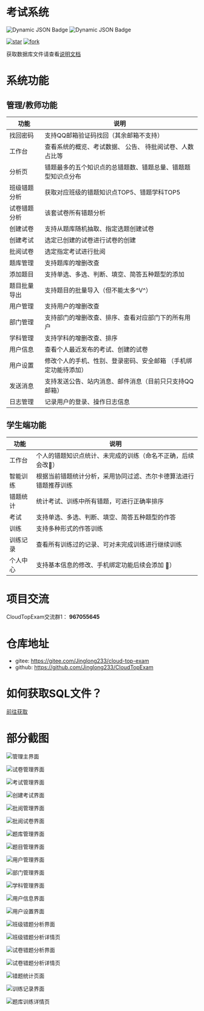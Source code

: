 # 考试系统

![Dynamic JSON Badge](https://img.shields.io/badge/dynamic/json?url=https%3A%2F%2Fapi.github.com%2Frepos%2FJinglong233%2FCloudTopExam&query=%24.stargazers_count&logo=github&label=star)
![Dynamic JSON Badge](https://img.shields.io/badge/dynamic/json?url=https%3A%2F%2Fapi.github.com%2Frepos%2FJinglong233%2FCloudTopExam&query=%24.forks_count&logo=github&label=Fork)

[![star](https://gitee.com/Jinglong233/cloud-top-exam/badge/star.svg?theme=dark)](https://gitee.com/Jinglong233/cloud-top-exam)
[![fork](https://gitee.com/Jinglong233/cloud-top-exam/badge/fork.svg?theme=dark)](https://gitee.com/Jinglong233/cloud-top-exam)



获取数据库文件请查看[说明文档](https://jinglong233.github.io/CloudTopExamDoc/)

# 系统功能

## 管理/教师功能

| 功能     | 说明                               |
|--------|----------------------------------|
| 找回密码   | 支持QQ邮箱验证码找回（其余邮箱不支持）             |
| 工作台    | 查看系统的概览、考试数据、  公告、  待批阅试卷、人数占比等  |
| 分析页    | 错题最多的五个知识点的总错题数、错题总量、错题题型知识点分布   |
| 班级错题分析 | 获取对应班级的错题知识点TOP5、错题学科TOP5        |
| 试卷错题分析 | 该套试卷所有错题分析                       |
| 创建试卷   | 支持从题库随机抽取、指定选题创建试卷               |
| 创建考试   | 选定已创建的试卷进行试卷的创建                  |
| 批阅试卷   | 选定指定考试进行批阅                       |
| 题库管理   | 支持题库的增删改查                        |
| 添加题目   | 支持单选、多选、判断、填空、简答五种题型的添加          |
| 题目批量导出 | 支持题目的批量导入（但不能太多^V^）              |
| 用户管理   | 支持用户的增删改查                        |
| 部门管理   | 支持部门的增删改查、排序、查看对应部门下的所有用户        |
| 学科管理   | 支持学科的增删改查、排序                     |
| 用户信息   | 查看个人最近发布的考试、创建的试卷                |
| 用户设置   | 修改个人的手机、性别、登录密码、安全邮箱 （手机绑定功能待添加） |
| 发送消息   | 支持发送公告、站内消息、邮件消息（目前只只支持QQ邮箱）     |
| 日志管理   | 记录用户的登录、操作日志信息                   |

## 学生端功能

| 功能   | 说明                                                                                                                          |
|------|-----------------------------------------------------------------------------------------------------------------------------|
| 工作台  | 个人的错题知识点统计、未完成的训练（命名不正确，后续会改<font style="vertical-align: inherit;"><font style="vertical-align: inherit;">🙈</font></font>） |
| 智能训练 | 根据当前错题统计分析，采用协同过滤、杰尔卡德算法进行错题推荐训练                                                                                            |
| 错题统计 | 统计考试、训练中所有错题，可进行正确率排序                                                                                                       |
| 考试   | 支持单选、多选、判断、填空、简答五种题型的作答                                                                                                     |
| 训练   | 支持多种形式的作答训练                                                                                                                 |
| 训练记录 | 查看所有训练过的记录、可对未完成训练进行继续训练                                                                                                    |
| 个人中心 | 支持基本信息的修改、手机绑定功能后续会添加 <font style="vertical-align: inherit;"><font style="vertical-align: inherit;">🙈</font></font>）|

# 项目交流

CloudTopExam交流群1： **967055645**

# 仓库地址

- gitee: https://gitee.com/Jinglong233/cloud-top-exam
- github: https://github.com/Jinglong233/CloudTopExam

# 如何获取SQL文件？

[前往获取](https://jinglong233.github.io/CloudTopExamDoc/sqlDesign/%E5%A6%82%E4%BD%95%E8%8E%B7%E5%8F%96SQL%E6%96%87%E4%BB%B6.html)

# 部分截图


![管理主界面](image/img_3.png)

![试卷管理界面](image/img_4.png)

![考试管理界面](image/img_2.png)

![创建考试界面](image/img_5.png)

![批阅管理界面](image/img_6.png)

![批阅试卷界面](image/img_7.png)

![题库管理界面](image/img_8.png)

![题目管理界面](image/img_9.png)

![用户管理界面](image/img_10.png)

![部门管理界面](image/img_11.png)

![学科管理界面](image/img_12.png)

![用户信息界面](image/img_13.png)

![用户设置界面](image/img_14.png)

![班级错题分析界面](image/img_15.png)

![班级错题分析详情页](image/img_16.png)

![试卷错题分析界面](image/img_17.png)

![试卷错题分析详情页](image/img_18.png)

![错题统计页面](image/img_19.png)

![训练记录界面](image/img_20.png)

![题库训练详情页](image/img_21.png)